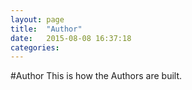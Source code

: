 ```yaml
---
layout: page
title:  "Author"
date:   2015-08-08 16:37:18
categories:
---
```


#Author
This is how the Authors are built.